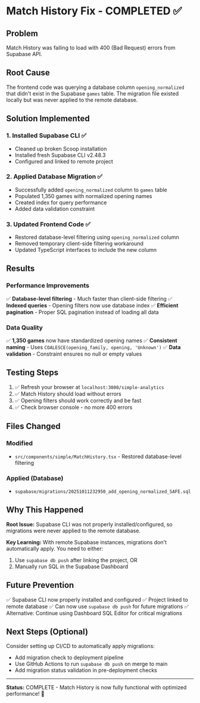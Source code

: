# Match History Fix - COMPLETED ✅

## Problem
Match History was failing to load with 400 (Bad Request) errors from Supabase API.

## Root Cause
The frontend code was querying a database column `opening_normalized` that didn't exist in the Supabase `games` table. The migration file existed locally but was never applied to the remote database.

## Solution Implemented

### 1. Installed Supabase CLI ✅
- Cleaned up broken Scoop installation
- Installed fresh Supabase CLI v2.48.3
- Configured and linked to remote project

### 2. Applied Database Migration ✅
- Successfully added `opening_normalized` column to `games` table
- Populated 1,350 games with normalized opening names
- Created index for query performance
- Added data validation constraint

### 3. Updated Frontend Code ✅
- Restored database-level filtering using `opening_normalized` column
- Removed temporary client-side filtering workaround
- Updated TypeScript interfaces to include the new column

## Results

### Performance Improvements
✅ **Database-level filtering** - Much faster than client-side filtering
✅ **Indexed queries** - Opening filters now use database index
✅ **Efficient pagination** - Proper SQL pagination instead of loading all data

### Data Quality
✅ **1,350 games** now have standardized opening names
✅ **Consistent naming** - Uses `COALESCE(opening_family, opening, 'Unknown')`
✅ **Data validation** - Constraint ensures no null or empty values

## Testing Steps

1. ✅ Refresh your browser at `localhost:3000/simple-analytics`
2. ✅ Match History should load without errors
3. ✅ Opening filters should work correctly and be fast
4. ✅ Check browser console - no more 400 errors

## Files Changed

### Modified
- `src/components/simple/MatchHistory.tsx` - Restored database-level filtering

### Applied (Database)
- `supabase/migrations/20251011232950_add_opening_normalized_SAFE.sql`

## Why This Happened

**Root Issue:** Supabase CLI was not properly installed/configured, so migrations were never applied to the remote database.

**Key Learning:** With remote Supabase instances, migrations don't automatically apply. You need to either:
1. Use `supabase db push` after linking the project, OR
2. Manually run SQL in the Supabase Dashboard

## Future Prevention

✅ Supabase CLI now properly installed and configured
✅ Project linked to remote database
✅ Can now use `supabase db push` for future migrations
✅ Alternative: Continue using Dashboard SQL Editor for critical migrations

## Next Steps (Optional)

Consider setting up CI/CD to automatically apply migrations:
- Add migration check to deployment pipeline
- Use GitHub Actions to run `supabase db push` on merge to main
- Add migration status validation in pre-deployment checks

---

**Status:** COMPLETE - Match History is now fully functional with optimized performance! 🎉

